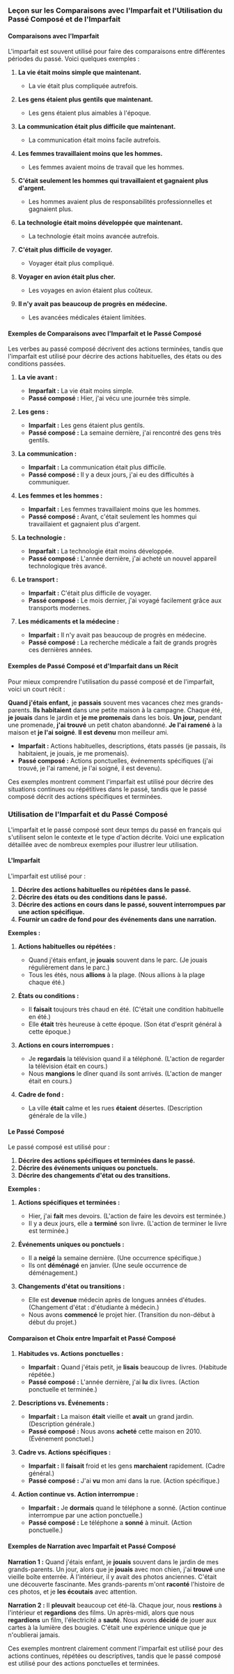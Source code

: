 ### Leçon sur les Comparaisons avec l'Imparfait et l'Utilisation du Passé Composé et de l'Imparfait

#### Comparaisons avec l'Imparfait

L'imparfait est souvent utilisé pour faire des comparaisons entre différentes périodes du passé. Voici quelques exemples :

1. **La vie était moins simple que maintenant.**
   - La vie était plus compliquée autrefois.

2. **Les gens étaient plus gentils que maintenant.**
   - Les gens étaient plus aimables à l'époque.

3. **La communication était plus difficile que maintenant.**
   - La communication était moins facile autrefois.

4. **Les femmes travaillaient moins que les hommes.**
   - Les femmes avaient moins de travail que les hommes.

5. **C'était seulement les hommes qui travaillaient et gagnaient plus d'argent.**
   - Les hommes avaient plus de responsabilités professionnelles et gagnaient plus.

6. **La technologie était moins développée que maintenant.**
   - La technologie était moins avancée autrefois.

7. **C'était plus difficile de voyager.**
   - Voyager était plus compliqué.

8. **Voyager en avion était plus cher.**
   - Les voyages en avion étaient plus coûteux.

9. **Il n'y avait pas beaucoup de progrès en médecine.**
   - Les avancées médicales étaient limitées.

#### Exemples de Comparaisons avec l'Imparfait et le Passé Composé

Les verbes au passé composé décrivent des actions terminées, tandis que l'imparfait est utilisé pour décrire des actions habituelles, des états ou des conditions passées.

1. **La vie avant :**
   - **Imparfait :** La vie était moins simple.
   - **Passé composé :** Hier, j'ai vécu une journée très simple.

2. **Les gens :**
   - **Imparfait :** Les gens étaient plus gentils.
   - **Passé composé :** La semaine dernière, j'ai rencontré des gens très gentils.

3. **La communication :**
   - **Imparfait :** La communication était plus difficile.
   - **Passé composé :** Il y a deux jours, j'ai eu des difficultés à communiquer.

4. **Les femmes et les hommes :**
   - **Imparfait :** Les femmes travaillaient moins que les hommes.
   - **Passé composé :** Avant, c'était seulement les hommes qui travaillaient et gagnaient plus d'argent.

5. **La technologie :**
   - **Imparfait :** La technologie était moins développée.
   - **Passé composé :** L'année dernière, j'ai acheté un nouvel appareil technologique très avancé.

6. **Le transport :**
   - **Imparfait :** C'était plus difficile de voyager.
   - **Passé composé :** Le mois dernier, j'ai voyagé facilement grâce aux transports modernes.

7. **Les médicaments et la médecine :**
   - **Imparfait :** Il n'y avait pas beaucoup de progrès en médecine.
   - **Passé composé :** La recherche médicale a fait de grands progrès ces dernières années.

#### Exemples de Passé Composé et d'Imparfait dans un Récit

Pour mieux comprendre l'utilisation du passé composé et de l'imparfait, voici un court récit :

**Quand j'étais enfant,** je **passais** souvent mes vacances chez mes grands-parents. **Ils habitaient** dans une petite maison à la campagne. Chaque été, **je jouais** dans le jardin et **je me promenais** dans les bois. **Un jour,** pendant une promenade, **j'ai trouvé** un petit chaton abandonné. **Je l'ai ramené** à la maison et **je l'ai soigné**. **Il est devenu** mon meilleur ami.

- **Imparfait :** Actions habituelles, descriptions, états passés (je passais, ils habitaient, je jouais, je me promenais).
- **Passé composé :** Actions ponctuelles, événements spécifiques (j'ai trouvé, je l'ai ramené, je l'ai soigné, il est devenu).

Ces exemples montrent comment l'imparfait est utilisé pour décrire des situations continues ou répétitives dans le passé, tandis que le passé composé décrit des actions spécifiques et terminées.


### Utilisation de l'Imparfait et du Passé Composé

L'imparfait et le passé composé sont deux temps du passé en français qui s'utilisent selon le contexte et le type d'action décrite. Voici une explication détaillée avec de nombreux exemples pour illustrer leur utilisation.

#### L'Imparfait

L'imparfait est utilisé pour :

1. **Décrire des actions habituelles ou répétées dans le passé.**
2. **Décrire des états ou des conditions dans le passé.**
3. **Décrire des actions en cours dans le passé, souvent interrompues par une action spécifique.**
4. **Fournir un cadre de fond pour des événements dans une narration.**

**Exemples :**

1. **Actions habituelles ou répétées :**
   - Quand j'étais enfant, je **jouais** souvent dans le parc. (Je jouais régulièrement dans le parc.)
   - Tous les étés, nous **allions** à la plage. (Nous allions à la plage chaque été.)

2. **États ou conditions :**
   - Il **faisait** toujours très chaud en été. (C'était une condition habituelle en été.)
   - Elle **était** très heureuse à cette époque. (Son état d'esprit général à cette époque.)

3. **Actions en cours interrompues :**
   - Je **regardais** la télévision quand il a téléphoné. (L'action de regarder la télévision était en cours.)
   - Nous **mangions** le dîner quand ils sont arrivés. (L'action de manger était en cours.)

4. **Cadre de fond :**
   - La ville **était** calme et les rues **étaient** désertes. (Description générale de la ville.)

#### Le Passé Composé

Le passé composé est utilisé pour :

1. **Décrire des actions spécifiques et terminées dans le passé.**
2. **Décrire des événements uniques ou ponctuels.**
3. **Décrire des changements d'état ou des transitions.**

**Exemples :**

1. **Actions spécifiques et terminées :**
   - Hier, j'ai **fait** mes devoirs. (L'action de faire les devoirs est terminée.)
   - Il y a deux jours, elle a **terminé** son livre. (L'action de terminer le livre est terminée.)

2. **Événements uniques ou ponctuels :**
   - Il a **neigé** la semaine dernière. (Une occurrence spécifique.)
   - Ils ont **déménagé** en janvier. (Une seule occurrence de déménagement.)

3. **Changements d'état ou transitions :**
   - Elle est **devenue** médecin après de longues années d'études. (Changement d'état : d'étudiante à médecin.)
   - Nous avons **commencé** le projet hier. (Transition du non-début à début du projet.)

#### Comparaison et Choix entre Imparfait et Passé Composé

1. **Habitudes vs. Actions ponctuelles :**
   - **Imparfait :** Quand j'étais petit, je **lisais** beaucoup de livres. (Habitude répétée.)
   - **Passé composé :** L'année dernière, j'ai **lu** dix livres. (Action ponctuelle et terminée.)

2. **Descriptions vs. Événements :**
   - **Imparfait :** La maison **était** vieille et **avait** un grand jardin. (Description générale.)
   - **Passé composé :** Nous avons **acheté** cette maison en 2010. (Événement ponctuel.)

3. **Cadre vs. Actions spécifiques :**
   - **Imparfait :** Il **faisait** froid et les gens **marchaient** rapidement. (Cadre général.)
   - **Passé composé :** J'ai **vu** mon ami dans la rue. (Action spécifique.)

4. **Action continue vs. Action interrompue :**
   - **Imparfait :** Je **dormais** quand le téléphone a sonné. (Action continue interrompue par une action ponctuelle.)
   - **Passé composé :** Le téléphone a **sonné** à minuit. (Action ponctuelle.)

#### Exemples de Narration avec Imparfait et Passé Composé

**Narration 1 :**
Quand j'étais enfant, je **jouais** souvent dans le jardin de mes grands-parents. Un jour, alors que je **jouais** avec mon chien, j'ai **trouvé** une vieille boîte enterrée. À l'intérieur, il y avait des photos anciennes. C'était une découverte fascinante. Mes grands-parents m'ont **raconté** l'histoire de ces photos, et je **les écoutais** avec attention.

**Narration 2 :**
Il **pleuvait** beaucoup cet été-là. Chaque jour, nous **restions** à l'intérieur et **regardions** des films. Un après-midi, alors que nous **regardions** un film, l'électricité a **sauté**. Nous avons **décidé** de jouer aux cartes à la lumière des bougies. C'était une expérience unique que je n'oublierai jamais.

Ces exemples montrent clairement comment l'imparfait est utilisé pour des actions continues, répétées ou descriptives, tandis que le passé composé est utilisé pour des actions ponctuelles et terminées.
